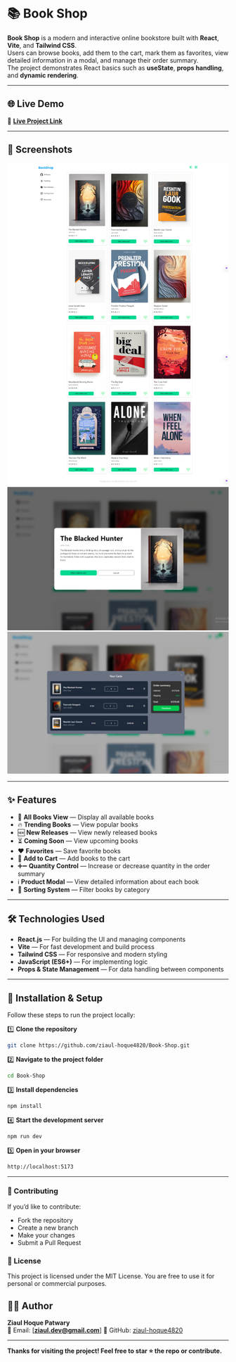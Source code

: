 # 📚 Book Shop

**Book Shop** is a modern and interactive online bookstore built with **React**, **Vite**, and **Tailwind CSS**.  
Users can browse books, add them to the cart, mark them as favorites, view detailed information in a modal, and manage their order summary.  
The project demonstrates React basics such as **useState**, **props handling**, and **dynamic rendering**.

---

## 🌐 Live Demo
🔗 **[Live Project Link](YOUR_LIVE_PROJECT_LINK_HERE)**

---

## 📸 Screenshots

![Homepage Screenshot](./public/home.png)
![Product Modal Screenshot](./public/modal.png)
![Order Summary Screenshot](./public/order-summary.png)

---

## ✨ Features

- 📖 **All Books View** — Display all available books
- 🔥 **Trending Books** — View popular books
- 🆕 **New Releases** — View newly released books
- ⏳ **Coming Soon** — View upcoming books
- ❤️ **Favorites** — Save favorite books
- 🛒 **Add to Cart** — Add books to the cart
- ➕➖ **Quantity Control** — Increase or decrease quantity in the order summary
- ℹ **Product Modal** — View detailed information about each book
- 🎯 **Sorting System** — Filter books by category

---

## 🛠 Technologies Used

- **React.js** — For building the UI and managing components
- **Vite** — For fast development and build process
- **Tailwind CSS** — For responsive and modern styling
- **JavaScript (ES6+)** — For implementing logic
- **Props & State Management** — For data handling between components

---

## 🚀 Installation & Setup

Follow these steps to run the project locally:

1️⃣ **Clone the repository**
```bash
git clone https://github.com/ziaul-hoque4820/Book-Shop.git
```

2️⃣ **Navigate to the project folder**
```bash
cd Book-Shop
```
3️⃣ **Install dependencies**
```bash
npm install
```
4️⃣ **Start the development server**
```bash
npm run dev
```
5️⃣ **Open in your browser**
```bash
http://localhost:5173
```
---
### 🤝 Contributing
If you’d like to contribute:
- Fork the repository
- Create a new branch
- Make your changes
- Submit a Pull Request

### 📜 License
This project is licensed under the MIT License.
You are free to use it for personal or commercial purposes.

## 👨‍💻 Author

**Ziaul Hoque Patwary**  
📧 Email: [**ziaul.dev@gmail.com**] 
🔗 GitHub: [ziaul-hoque4820](https://github.com/ziaul-hoque4820)

---

**Thanks for visiting the project! Feel free to star ⭐ the repo or contribute.**